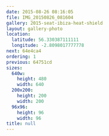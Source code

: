 ```yaml
---
date: 2015-08-26 08:16:05
file: IMG_20150826_081604
gallery: 2015-seat-ibiza-heat-shield
layout: gallery-photo
location:
  latitude: 56.330387111111
  longitude: -2.8098017777778
next: 64e4ca4
ordering: 1
previous: 64751cd
sizes:
  640w:
    height: 480
    width: 640
  200x200:
    height: 200
    width: 200
  96x96:
    height: 96
    width: 96
title: null
---
```

